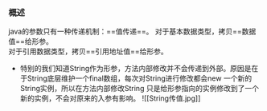 ### 概述
java的参数只有一种传递机制：==值传递==。
	对于基本数据类型，拷贝==数据值==给形参。     
	对于引用数据类型，拷贝==引用地址值==给形参。
- 特别的我们知道String作为形参，方法内部修改并不会传递到外部。原因是在于String底层维护一个final数组，每次对String进行修改都会new 一个新的String实例，所以在方法内部修改String 只是给形参指向的实例修改到了一个新的实例，不会对原来的入参有影响。
	 ![[String传值.jpg]]